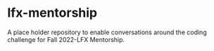 # lfx-mentorship

A place holder repository to enable conversations around the coding challenge for Fall 2022-LFX Mentorship.
